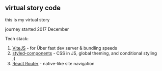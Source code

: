 ## virtual story code

this is my virtual story

journey started 2017 December

Tech stack:

1. [ViteJS](https://vitejs.dev/) - for Über fast dev server & bundling speeds
2. [styled-components](https://styled-components.com/) - CSS in JS, global theming, and conditional styling ;)
3. [React Router](https://reactrouter.com/) - native-like site navigation
